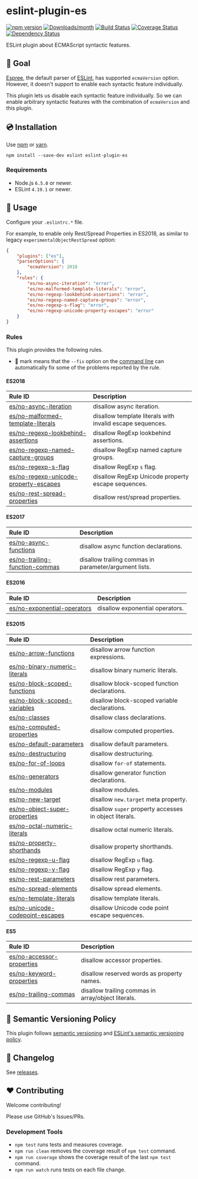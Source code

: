 # eslint-plugin-es

[![npm version](https://img.shields.io/npm/v/eslint-plugin-es.svg)](https://www.npmjs.com/package/eslint-plugin-es)
[![Downloads/month](https://img.shields.io/npm/dm/eslint-plugin-es.svg)](http://www.npmtrends.com/eslint-plugin-es)
[![Build Status](https://travis-ci.org/mysticatea/eslint-plugin-es.svg?branch=master)](https://travis-ci.org/mysticatea/eslint-plugin-es)
[![Coverage Status](https://codecov.io/gh/mysticatea/eslint-plugin-es/branch/master/graph/badge.svg)](https://codecov.io/gh/mysticatea/eslint-plugin-es)
[![Dependency Status](https://david-dm.org/mysticatea/eslint-plugin-es.svg)](https://david-dm.org/mysticatea/eslint-plugin-es)

ESLint plugin about ECMAScript syntactic features.

## 🏁 Goal

[Espree](https://github.com/eslint/espree#readme), the default parser of [ESLint](https://eslint.org/), has supported `ecmaVersion` option.
However, it doesn't support to enable each syntactic feature individually.

This plugin lets us disable each syntactic feature individually.
So we can enable arbitrary syntactic features with the combination of `ecmaVersion` and this plugin.

## 💿 Installation

Use [npm](https://www.npmjs.com/) or [yarn](https://yarnpkg.com/).

```console
npm install --save-dev eslint eslint-plugin-es
```

### Requirements

- Node.js `6.5.0` or newer.
- ESLint `4.19.1` or newer.

## 📖 Usage

Configure your `.eslintrc.*` file.

For example, to enable only Rest/Spread Properties in ES2018, as similar to legacy `experimentalObjectRestSpread` option:

```json
{
    "plugins": ["es"],
    "parserOptions": {
        "ecmaVersion": 2018
    },
    "rules": {
        "es/no-async-iteration": "error",
        "es/no-malformed-template-literals": "error",
        "es/no-regexp-lookbehind-assertions": "error",
        "es/no-regexp-named-capture-groups": "error",
        "es/no-regexp-s-flag": "error",
        "es/no-regexp-unicode-property-escapes": "error"
    }
}
```

### Rules

This plugin provides the following rules.

- 🔧 mark means that the `--fix` option on the [command line](https://eslint.org/docs/user-guide/command-line-interface#fix) can automatically fix some of the problems reported by the rule.

<!--RULE_TABLE_BEGIN-->
#### ES2018

| Rule ID | Description |
|:--------|:------------|
| [es/no-async-iteration](docs/rules/no-async-iteration.md) | disallow async iteration. |
| [es/no-malformed-template-literals](docs/rules/no-malformed-template-literals.md) | disallow template literals with invalid escape sequences. |
| [es/no-regexp-lookbehind-assertions](docs/rules/no-regexp-lookbehind-assertions.md) | disallow RegExp lookbehind assertions. |
| [es/no-regexp-named-capture-groups](docs/rules/no-regexp-named-capture-groups.md) | disallow RegExp named capture groups. |
| [es/no-regexp-s-flag](docs/rules/no-regexp-s-flag.md) | disallow RegExp `s` flag. |
| [es/no-regexp-unicode-property-escapes](docs/rules/no-regexp-unicode-property-escapes.md) | disallow RegExp Unicode property escape sequences. |
| [es/no-rest-spread-properties](docs/rules/no-rest-spread-properties.md) | disallow rest/spread properties. |

#### ES2017

| Rule ID | Description |
|:--------|:------------|
| [es/no-async-functions](docs/rules/no-async-functions.md) | disallow async function declarations. |
| [es/no-trailing-function-commas](docs/rules/no-trailing-function-commas.md) | disallow trailing commas in parameter/argument lists. |

#### ES2016

| Rule ID | Description |
|:--------|:------------|
| [es/no-exponential-operators](docs/rules/no-exponential-operators.md) | disallow exponential operators. |

#### ES2015

| Rule ID | Description |
|:--------|:------------|
| [es/no-arrow-functions](docs/rules/no-arrow-functions.md) | disallow arrow function expressions. |
| [es/no-binary-numeric-literals](docs/rules/no-binary-numeric-literals.md) | disallow binary numeric literals. |
| [es/no-block-scoped-functions](docs/rules/no-block-scoped-functions.md) | disallow block-scoped function declarations. |
| [es/no-block-scoped-variables](docs/rules/no-block-scoped-variables.md) | disallow block-scoped variable declarations. |
| [es/no-classes](docs/rules/no-classes.md) | disallow class declarations. |
| [es/no-computed-properties](docs/rules/no-computed-properties.md) | disallow computed properties. |
| [es/no-default-parameters](docs/rules/no-default-parameters.md) | disallow default parameters. |
| [es/no-destructuring](docs/rules/no-destructuring.md) | disallow destructuring. |
| [es/no-for-of-loops](docs/rules/no-for-of-loops.md) | disallow `for-of` statements. |
| [es/no-generators](docs/rules/no-generators.md) | disallow generator function declarations. |
| [es/no-modules](docs/rules/no-modules.md) | disallow modules. |
| [es/no-new-target](docs/rules/no-new-target.md) | disallow `new.target` meta property. |
| [es/no-object-super-properties](docs/rules/no-object-super-properties.md) | disallow `super` property accesses in object literals. |
| [es/no-octal-numeric-literals](docs/rules/no-octal-numeric-literals.md) | disallow octal numeric literals. |
| [es/no-property-shorthands](docs/rules/no-property-shorthands.md) | disallow property shorthands. |
| [es/no-regexp-u-flag](docs/rules/no-regexp-u-flag.md) | disallow RegExp `u` flag. |
| [es/no-regexp-y-flag](docs/rules/no-regexp-y-flag.md) | disallow RegExp `y` flag. |
| [es/no-rest-parameters](docs/rules/no-rest-parameters.md) | disallow rest parameters. |
| [es/no-spread-elements](docs/rules/no-spread-elements.md) | disallow spread elements. |
| [es/no-template-literals](docs/rules/no-template-literals.md) | disallow template literals. |
| [es/no-unicode-codepoint-escapes](docs/rules/no-unicode-codepoint-escapes.md) | disallow Unicode code point escape sequences. |

#### ES5

| Rule ID | Description |
|:--------|:------------|
| [es/no-accessor-properties](docs/rules/no-accessor-properties.md) | disallow accessor properties. |
| [es/no-keyword-properties](docs/rules/no-keyword-properties.md) | disallow reserved words as property names. |
| [es/no-trailing-commas](docs/rules/no-trailing-commas.md) | disallow trailing commas in array/object literals. |

<!--RULE_TABLE_END-->

## 🚥 Semantic Versioning Policy

This plugin follows [semantic versioning](http://semver.org/) and [ESLint's semantic versioning policy](https://github.com/eslint/eslint#semantic-versioning-policy).

## 📰 Changelog

See [releases](https://github.com/mysticatea/eslint-plugin-es/releases).

## ❤️ Contributing

Welcome contributing!

Please use GitHub's Issues/PRs.

### Development Tools

- `npm test` runs tests and measures coverage.
- `npm run clean` removes the coverage result of `npm test` command.
- `npm run coverage` shows the coverage result of the last `npm test` command.
- `npm run watch` runs tests on each file change.
